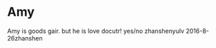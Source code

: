 # Amy
Amy is goods gair.
but he is love docutr!
yes/no
                                                  zhanshenyulv
						  2016-8-26zhanshen
